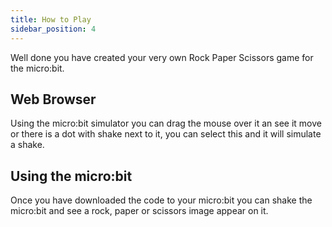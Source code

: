 ```yaml
---
title: How to Play
sidebar_position: 4
---
```


Well done you have created your very own Rock Paper Scissors game for the micro:bit.

## Web Browser

Using the micro:bit simulator you can drag the mouse over it an see it move or there is a dot with shake next to it, you can select this and it will simulate a shake.

## Using the micro:bit

Once you have downloaded the code to your micro:bit you can shake the micro:bit and see a rock, paper or scissors image appear on it.